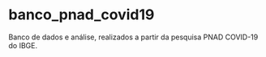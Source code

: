 # banco_pnad_covid19
Banco de dados e análise, realizados a partir da pesquisa PNAD COVID-19 do IBGE.
